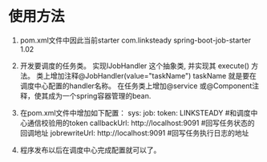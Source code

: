 # 使用方法
  1. pom.xml文件中因此当前starter
      <dependency>
        <groupId>com.linksteady</groupId>
        <artifactId>spring-boot-job-starter</artifactId>
        <version>1.02</version>
      </dependency>
      
  2. 开发要调度的任务类。
      实现IJobHandler 这个抽象类, 并实现其 execute() 方法。
      类上增加注释@JobHandler(value="taskName")   taskName 就是要在调度中心配置的handler名称。
      在任务类上增加@service 或@Component注释，使其成为一个spring容器管理的bean.
      
  3. 在pom.xml文件中增加如下配置：
     sys:
       job:
         token: LINKSTEADY  #和调度中心通信校验用的token
         callbackUrl: http://localhost:9091   #回写任务状态的回调地址
         jobrewriteUrl: http://localhost:9091  #回写任务执行日志的地址   
  
  3. 程序发布以后在调度中心完成配置就可以了。